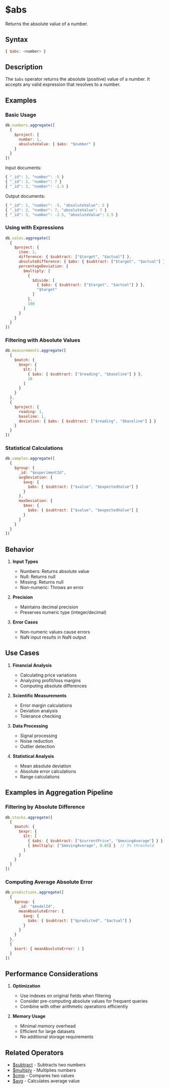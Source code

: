 # $abs

Returns the absolute value of a number.

## Syntax

```javascript
{ $abs: <number> }
```

## Description

The `$abs` operator returns the absolute (positive) value of a number. It accepts any valid expression that resolves to a number.

## Examples

### Basic Usage

```javascript
db.numbers.aggregate([
  {
    $project: {
      number: 1,
      absoluteValue: { $abs: "$number" }
    }
  }
])
```

Input documents:
```javascript
{ "_id": 1, "number": -5 }
{ "_id": 2, "number": 7 }
{ "_id": 3, "number": -2.5 }
```

Output documents:
```javascript
{ "_id": 1, "number": -5, "absoluteValue": 5 }
{ "_id": 2, "number": 7, "absoluteValue": 7 }
{ "_id": 3, "number": -2.5, "absoluteValue": 2.5 }
```

### Using with Expressions

```javascript
db.sales.aggregate([
  {
    $project: {
      item: 1,
      difference: { $subtract: ["$target", "$actual"] },
      absoluteDifference: { $abs: { $subtract: ["$target", "$actual"] } },
      percentageDeviation: {
        $multiply: [
          {
            $divide: [
              { $abs: { $subtract: ["$target", "$actual"] } },
              "$target"
            ]
          },
          100
        ]
      }
    }
  }
])
```

### Filtering with Absolute Values

```javascript
db.measurements.aggregate([
  {
    $match: {
      $expr: {
        $lt: [
          { $abs: { $subtract: ["$reading", "$baseline"] } },
          10
        ]
      }
    }
  },
  {
    $project: {
      reading: 1,
      baseline: 1,
      deviation: { $abs: { $subtract: ["$reading", "$baseline"] } }
    }
  }
])
```

### Statistical Calculations

```javascript
db.samples.aggregate([
  {
    $group: {
      _id: "$experimentId",
      avgDeviation: {
        $avg: {
          $abs: { $subtract: ["$value", "$expectedValue"] }
        }
      },
      maxDeviation: {
        $max: {
          $abs: { $subtract: ["$value", "$expectedValue"] }
        }
      }
    }
  }
])
```

## Behavior

1. **Input Types**
   - Numbers: Returns absolute value
   - Null: Returns null
   - Missing: Returns null
   - Non-numeric: Throws an error

2. **Precision**
   - Maintains decimal precision
   - Preserves numeric type (integer/decimal)

3. **Error Cases**
   - Non-numeric values cause errors
   - NaN input results in NaN output

## Use Cases

1. **Financial Analysis**
   - Calculating price variations
   - Analyzing profit/loss margins
   - Computing absolute differences

2. **Scientific Measurements**
   - Error margin calculations
   - Deviation analysis
   - Tolerance checking

3. **Data Processing**
   - Signal processing
   - Noise reduction
   - Outlier detection

4. **Statistical Analysis**
   - Mean absolute deviation
   - Absolute error calculations
   - Range calculations

## Examples in Aggregation Pipeline

### Filtering by Absolute Difference

```javascript
db.stocks.aggregate([
  {
    $match: {
      $expr: {
        $lt: [
          { $abs: { $subtract: ["$currentPrice", "$movingAverage"] } },
          { $multiply: ["$movingAverage", 0.05] }  // 5% threshold
        ]
      }
    }
  }
])
```

### Computing Average Absolute Error

```javascript
db.predictions.aggregate([
  {
    $group: {
      _id: "$modelId",
      meanAbsoluteError: {
        $avg: {
          $abs: { $subtract: ["$predicted", "$actual"] }
        }
      }
    }
  },
  {
    $sort: { meanAbsoluteError: 1 }
  }
])
```

## Performance Considerations

1. **Optimization**
   - Use indexes on original fields when filtering
   - Consider pre-computing absolute values for frequent queries
   - Combine with other arithmetic operations efficiently

2. **Memory Usage**
   - Minimal memory overhead
   - Efficient for large datasets
   - No additional storage requirements

## Related Operators

- [$subtract](subtract.md) - Subtracts two numbers
- [$multiply](multiply.md) - Multiplies numbers
- [$cmp](../comparison/cmp.md) - Compares two values
- [$avg](../accumulator/avg.md) - Calculates average value 
